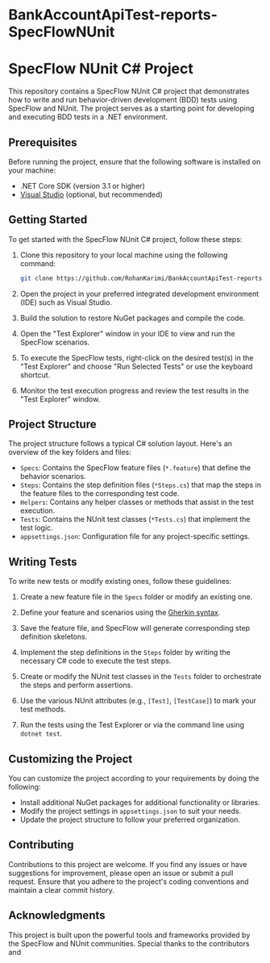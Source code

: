 # BankAccountApiTest-reports-SpecFlowNUnit

# SpecFlow NUnit C# Project

This repository contains a SpecFlow NUnit C# project that demonstrates how to write and run behavior-driven development (BDD) tests using SpecFlow and NUnit. The project serves as a starting point for developing and executing BDD tests in a .NET environment.

## Prerequisites

Before running the project, ensure that the following software is installed on your machine:

- .NET Core SDK (version 3.1 or higher)
- [Visual Studio](https://visualstudio.microsoft.com/downloads/) (optional, but recommended)

## Getting Started

To get started with the SpecFlow NUnit C# project, follow these steps:

1. Clone this repository to your local machine using the following command:

   ```bash
   git clone https://github.com/RohanKarimi/BankAccountApiTest-reports-SpecFlowNUnit.git
   ```

2. Open the project in your preferred integrated development environment (IDE) such as Visual Studio.

3. Build the solution to restore NuGet packages and compile the code.

4. Open the "Test Explorer" window in your IDE to view and run the SpecFlow scenarios.

5. To execute the SpecFlow tests, right-click on the desired test(s) in the "Test Explorer" and choose "Run Selected Tests" or use the keyboard shortcut.

6. Monitor the test execution progress and review the test results in the "Test Explorer" window.

## Project Structure

The project structure follows a typical C# solution layout. Here's an overview of the key folders and files:

- `Specs`: Contains the SpecFlow feature files (`*.feature`) that define the behavior scenarios.
- `Steps`: Contains the step definition files (`*Steps.cs`) that map the steps in the feature files to the corresponding test code.
- `Helpers`: Contains any helper classes or methods that assist in the test execution.
- `Tests`: Contains the NUnit test classes (`*Tests.cs`) that implement the test logic.
- `appsettings.json`: Configuration file for any project-specific settings.

## Writing Tests

To write new tests or modify existing ones, follow these guidelines:

1. Create a new feature file in the `Specs` folder or modify an existing one.

2. Define your feature and scenarios using the [Gherkin syntax](https://cucumber.io/docs/gherkin/reference/).

3. Save the feature file, and SpecFlow will generate corresponding step definition skeletons.

4. Implement the step definitions in the `Steps` folder by writing the necessary C# code to execute the test steps.

5. Create or modify the NUnit test classes in the `Tests` folder to orchestrate the steps and perform assertions.

6. Use the various NUnit attributes (e.g., `[Test]`, `[TestCase]`) to mark your test methods.

7. Run the tests using the Test Explorer or via the command line using `dotnet test`.

## Customizing the Project

You can customize the project according to your requirements by doing the following:

- Install additional NuGet packages for additional functionality or libraries.
- Modify the project settings in `appsettings.json` to suit your needs.
- Update the project structure to follow your preferred organization.

## Contributing

Contributions to this project are welcome. If you find any issues or have suggestions for improvement, please open an issue or submit a pull request. Ensure that you adhere to the project's coding conventions and maintain a clear commit history.


## Acknowledgments

This project is built upon the powerful tools and frameworks provided by the SpecFlow and NUnit communities. Special thanks to the contributors and
